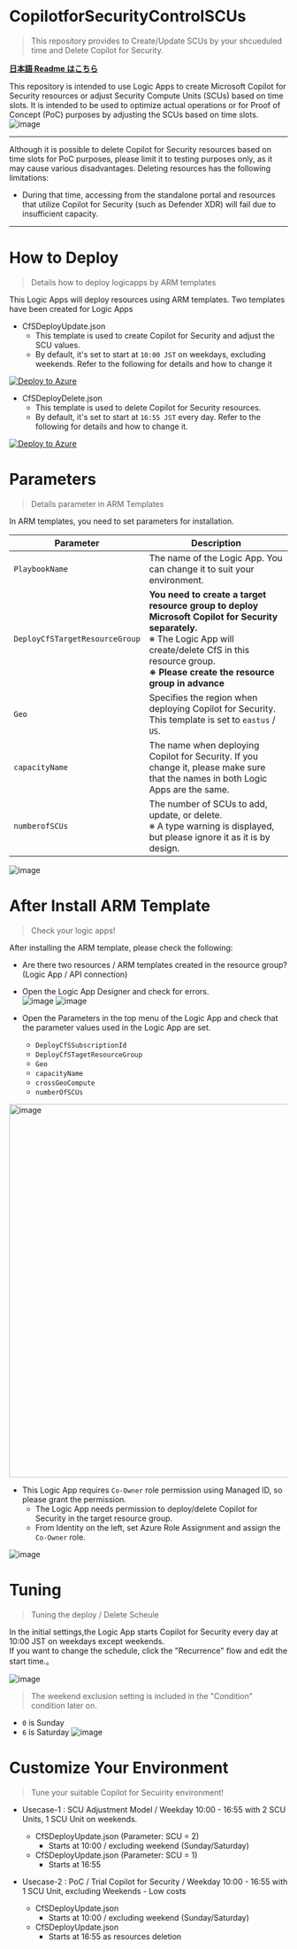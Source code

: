 # CopilotforSecurityControlSCUs
> This repository provides to Create/Update SCUs by your shcueduled time and Delete Copilot for Security. 

[**日本語 Readme はこちら**](https://github.com/hisashin0728/CopilotforSecurityControlSCUs/blob/main/READMEJP.md)<BR>

This repository is intended to use Logic Apps to create Microsoft Copilot for Security resources or adjust Security Compute Units (SCUs) based on time slots. It is intended to be used to optimize actual operations or for Proof of Concept (PoC) purposes by adjusting the SCUs based on time slots.<br>
![image](https://github.com/hisashin0728/CopilotforSecurityControlSCUs/assets/55295601/326a9c6d-330e-4f80-803c-05988da1fd82)

---
Although it is possible to delete Copilot for Security resources based on time slots for PoC purposes, please limit it to testing purposes only, as it may cause various disadvantages. Deleting resources has the following limitations:
- During that time, accessing from the standalone portal and resources that utilize Copilot for Security (such as Defender XDR) will fail due to insufficient capacity.
---

# How to Deploy
> Details how to deploy logicapps by ARM templates

This Logic Apps will deploy resources using ARM templates. Two templates have been created for Logic Apps<BR>
- CfSDeployUpdate.json
  - This template is used to create Copilot for Security and adjust the SCU values.
  - By default, it's set to start at ``10:00 JST`` on weekdays, excluding weekends. Refer to the following for details and how to change it

[![Deploy to Azure](https://aka.ms/deploytoazurebutton)](https://portal.azure.com/#create/Microsoft.Template/uri/https%3A%2F%2Fraw.githubusercontent.com%2Fhisashin0728%2FCopilotforSecurityControlSCUs%2Fmain%2FCfSDeployUpdate.json)

- CfSDeployDelete.json
  - This template is used to delete Copilot for Security resources.
  - By default, it's set to start at ``16:55 JST`` every day. Refer to the following for details and how to change it.

[![Deploy to Azure](https://aka.ms/deploytoazurebutton)](https://portal.azure.com/#create/Microsoft.Template/uri/https%3A%2F%2Fraw.githubusercontent.com%2Fhisashin0728%2FCopilotforSecurityControlSCUs%2Fmain%2FCfSDeployDelete.json)

# Parameters
> Details parameter in ARM Templates

In ARM templates, you need to set parameters for installation.

| Parameter | Description |
| ---- | ---- |
| ``PlaybookName`` | The name of the Logic App. You can change it to suit your environment. |
| ``DeployCfSTargetResourceGroup`` | **You need to create a target resource group to deploy Microsoft Copilot for Security separately.** <br>※ The Logic App will create/delete CfS in this resource group. <br> **※ Please create the resource group in advance** |
| ``Geo`` | Specifies the region when deploying Copilot for Security. This template is set to `eastus` / `US`. |
| ``capacityName`` | The name when deploying Copilot for Security. If you change it, please make sure that the names in both Logic Apps are the same. |
| ``numberofSCUs`` | The number of SCUs to add, update, or delete. <br> ※ A type warning is displayed, but please ignore it as it is by design. |

![image](https://github.com/hisashin0728/CopilotforSecurityControlSCUs/assets/55295601/c09fb338-88ef-402d-9378-c30e70ac80c1)

# After Install ARM Template
> Check your logic apps!

After installing the ARM template, please check the following:<br>
- Are there two resources / ARM templates created in the resource group? (Logic App / API connection)<br>
- Open the Logic App Designer and check for errors.<br>
![image](https://github.com/hisashin0728/CopilotforSecurityControlSCUs/assets/55295601/367cd303-bce9-4a72-ac6e-763d00f55c8f)
![image](https://github.com/hisashin0728/CopilotforSecurityControlSCUs/assets/55295601/060f3bfb-9370-4f58-8bbc-104004010d27)

- Open the Parameters in the top menu of the Logic App and check that the parameter values used in the Logic App are set.
  - ``DeployCfSSubscriptionId``
  - ``DeployCfSTagetResourceGroup``
  - ``Geo``
  - ``capacityName``
  - ``crossGeoCompute``
  - ``numberOfSCUs``
<img width="674" alt="image" src="https://github.com/hisashin0728/CopilotforSecurityControlSCUs/assets/55295601/407dc46d-31ce-424f-ad1a-0b505b351e6b">

- This Logic App requires ``Co-Owner`` role permission using Managed ID, so please grant the permission.
  - The Logic App needs permission to deploy/delete Copilot for Security in the target resource group.
  - From Identity on the left, set Azure Role Assignment and assign the ``Co-Owner`` role.

![image](https://github.com/hisashin0728/CopilotforSecurityControlSCUs/assets/55295601/ae4b0660-7895-4016-80af-499444a8c565)
 
# Tuning
> Tuning the deploy / Delete Scheule

In the initial settings,the Logic App starts Copilot for Security every day at 10:00 JST on weekdays except weekends.<br>
If you want to change the schedule, click the \"Recurrence\" flow and edit the start time.。<br>

![image](https://github.com/hisashin0728/CopilotforSecurityControlSCUs/assets/55295601/bcf0c750-00a5-413a-b03d-92c4bb7f9458)<br>

> The weekend exclusion setting is included in the \"Condition\" condition later on.
  - ``0`` is Sunday
  - ``6`` is Saturday
![image](https://github.com/hisashin0728/CopilotforSecurityControlSCUs/assets/55295601/da098254-0662-4234-a4cb-6ce81cebcdcd)

# Customize Your Environment
> Tune your suitable Copilot for Secuirity environment!

- Usecase-1 : SCU Adjustment Model / Weekday 10:00 - 16:55 with 2 SCU Units, 1 SCU Unit on weekends.
  - CfSDeployUpdate.json (Parameter: SCU = 2)
    - Starts at 10:00 / excluding weekend (Sunday/Saturday)
  - CfSDeployUpdate.json (Parameter: SCU = 1)
    - Starts at 16:55

- Usecase-2 : PoC / Trial Copilot for Security / Weekday 10:00 - 16:55 with 1 SCU Unit, excluding Weekends - Low costs
  - CfSDeployUpdate.json
    - Starts at 10:00 / excluding weekend (Sunday/Saturday)
  - CfSDeployUpdate.json
    - Starts at 16:55 as resources deletion
